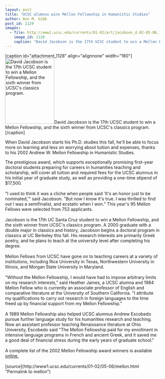 ```yaml
---
layout: post
title: "UCSC alumnus wins Mellon Fellowship in Humanistic Studies"
author: Ann M. Gibb
post_id: 1129
images:
  - file: http://www1.ucsc.edu/currents/01-02/art/jacobson_d.02-05-06.160.jpg
    image_id: 1128
    caption: "David Jacobson is the 17th UCSC student to win a Mellon Fellowship, and the sixth winner from UCSC's classics program."
---
```


[caption id="attachment_1128" align="alignnone" width="160"]<a href="http://localhost/mysite/wp-content/uploads/2002/05/jacobson_d.02-05-06.160.jpg"><img class="size-full wp-image-1128" src="http://localhost/mysite/wp-content/uploads/2002/05/jacobson_d.02-05-06.160.jpg" alt="David Jacobson is the 17th UCSC student to win a Mellon Fellowship, and the sixth winner from UCSC's classics program." width="160" height="212" /></a>David Jacobson is the 17th UCSC student to win a Mellon Fellowship, and the sixth winner from UCSC's classics program.[/caption]
<p>
  When David Jacobson starts his Ph.D. studies this fall, he'll be able to focus more on learning and less on worrying about tuition and expenses, thanks to his 2002 Andrew W. Mellon Fellowship in Humanistic Studies.
</p>The prestigious award, which supports exceptionally promising first-year doctoral students preparing for careers in humanities teaching and scholarship, will cover all tuition and required fees for the UCSC alumnus in his initial year of graduate study, as well as providing a one-time stipend of $17,500.<br>
<br>
"I used to think it was a cliche when people said 'It's an honor just to be nominated,'" said Jacobson. "But now I know it's true. I was thrilled to find out I was a semifinalist, and ecstatic when I won." This year's 95 Mellon Fellows were selected from 753 applicants.<br>
<br>
Jacobson is the 17th UC Santa Cruz student to win a Mellon Fellowship, and the sixth winner from UCSC's classics program. A 2000 graduate with a double major in classics and history, Jacobson begins a doctoral program in classics at UC Berkeley this fall. His research interests are primarily Greek poetry, and he plans to teach at the university level after completing his degree.<br>
<br>
Mellon Fellows from UCSC have gone on to teaching careers at a variety of institutions, including Rice University in Texas, Northwestern University in Illinois, and Morgan State University in Maryland.<br>
<br>
"Without the Mellon Fellowship, I would have had to impose arbitrary limits on my research interests," said Heather James, a UCSC alumna and 1984 Mellon Fellow who is currently an associate professor of English and comparative literature at the University of Southern California. "I attribute my qualifications to carry out research in foreign languages to the time freed up by financial support from my Mellon Fellowship."<br>
<br>
A 1989 Mellon Fellowship also helped UCSC alumnus Andrew Escobedo pursue further language study for his humanities research and teaching. Now an assistant professor teaching Renaissance literature at Ohio University, Escobedo said "The Mellon Fellowship paid for my enrollment in intensive language programs in French and ancient Greek, and it saved me a good deal of financial stress during the early years of graduate school."<br>
<br>
A complete list of the 2002 Mellon Fellowship award winners is available <a href="http://www.woodrow.org/mellon/2002_winners.html">online.</a><br>
<br>
[source](http://www1.ucsc.edu/currents/01-02/05-06/mellon.html "Permalink to mellon")
